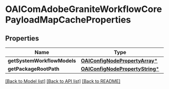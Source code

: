 # OAIComAdobeGraniteWorkflowCorePayloadMapCacheProperties

## Properties
Name | Type | Description | Notes
------------ | ------------- | ------------- | -------------
**getSystemWorkflowModels** | [**OAIConfigNodePropertyArray***](OAIConfigNodePropertyArray.md) |  | [optional] 
**getPackageRootPath** | [**OAIConfigNodePropertyString***](OAIConfigNodePropertyString.md) |  | [optional] 

[[Back to Model list]](../README.md#documentation-for-models) [[Back to API list]](../README.md#documentation-for-api-endpoints) [[Back to README]](../README.md)


